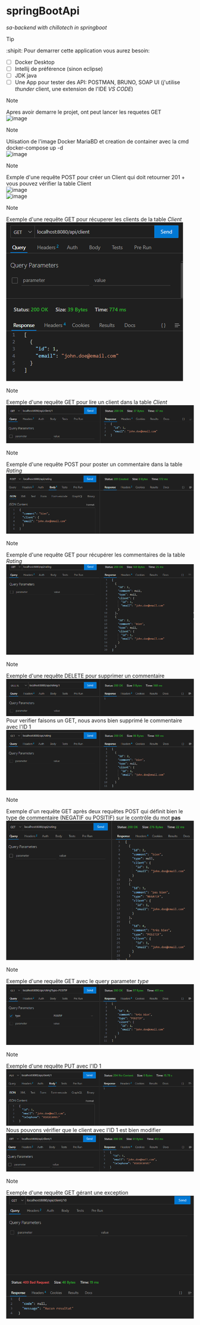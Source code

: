# springBootApi
*sa-backend with chillotech in springboot*  
> [!TIP]
> :shipit: Pour demarrer cette application vous aurez besoin:   
> - [ ] Docker Desktop  
> - [ ] Intellij de préférence (sinon eclipse)  
> - [ ] JDK java  
> - [ ] Une App pour tester des API: POSTMAN, BRUNO, SOAP UI (j'utilise *thunder* client, une extension de l'IDE *VS CODE*)  

>[!NOTE]
>Apres avoir demarre le projet, ont peut lancer les requetes GET  
![image](https://github.com/user-attachments/assets/fba92c13-d2c4-4c6a-ac3a-1c8cfb1e92d5)

>[!NOTE]
>Utiisation de l'image Docker MariaBD et creation de container avec la cmd docker-compose up -d  
![image](https://github.com/user-attachments/assets/329edef1-1da7-4462-9809-f7432f05e8ff)  

>[!NOTE]
>Exmple d'une requête POST pour créer un Client qui doit retourner 201 + vous pouvez vérifier la table Client  
![image](https://github.com/user-attachments/assets/8fc42775-717c-436d-bd51-0f0527eb70ee)  
![image](https://github.com/user-attachments/assets/3471bec4-4a1c-4e1b-8f92-41f21af9a190)  

>[!NOTE]
>Exemple d'une requête GET pour récuperer les clients de la table *Client*
![img.png](img/img.png)    

>[!NOTE]
>Exemple d'une requête GET pour lire un client dans la table *Client*   
![img_1.png](img/img_1.png)  

>[!NOTE]
>Exemple d'une requête POST pour poster un commentaire dans la table *Rating*  
![img_4.png](img/img_4.png)

>[!NOTE]
>Exemple d'une requête GET pour récupérer les commentaires de la table *Rating*  
![img_3.png](img/img_3.png)  

>[!NOTE]
>Exemple d'une requête DELETE pour supprimer un commentaire  
![img_2.png](img/img_2.png)  
Pour verifier faisons un GET, nous avons bien supprimé le commentaire avec l'ID 1
![img_5.png](img/img_5.png)  

>[!NOTE]
>Exemple d'un requête GET après deux requêtes POST qui définit bien le type de commentaire (NEGATIF ou POSITIF) sur le contrôle du mot __pas__  
> ![img_6.png](img/img_6.png)

>[!NOTE]
> Exemple d'une requête GET avec le query parameter *type*  
> ![img_7.png](img/img_7.png)  

>[!NOTE]
> Exemple d'une requête PUT avec l'ID 1  
> ![img_8.png](img/img_8.png)  
> Nous pouvons vérifier que le client avec l'ID 1 est bien modifier  
> ![img.png](img/img_9.png)  

>[!NOTE]
> Exemple d'une requête GET gérant une exception
> ![img.png](img/img_10.png)
